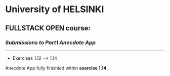 # University of HELSINKI 

## FULLSTACK OPEN course:

### *Submissions to Part1 Anecdote App*
---
* Exercises 1.12 --> 1.14

Anecdote App fully finishied within **exercise 1.14** .